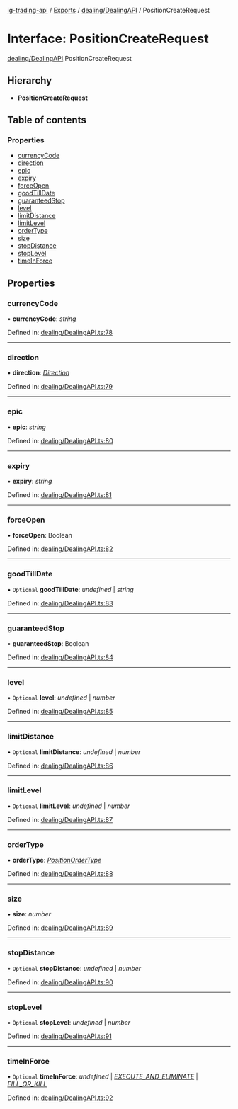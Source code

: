 [ig-trading-api](../README.md) / [Exports](../modules.md) / [dealing/DealingAPI](../modules/dealing_dealingapi.md) / PositionCreateRequest

# Interface: PositionCreateRequest

[dealing/DealingAPI](../modules/dealing_dealingapi.md).PositionCreateRequest

## Hierarchy

- **PositionCreateRequest**

## Table of contents

### Properties

- [currencyCode](dealing_dealingapi.positioncreaterequest.md#currencycode)
- [direction](dealing_dealingapi.positioncreaterequest.md#direction)
- [epic](dealing_dealingapi.positioncreaterequest.md#epic)
- [expiry](dealing_dealingapi.positioncreaterequest.md#expiry)
- [forceOpen](dealing_dealingapi.positioncreaterequest.md#forceopen)
- [goodTillDate](dealing_dealingapi.positioncreaterequest.md#goodtilldate)
- [guaranteedStop](dealing_dealingapi.positioncreaterequest.md#guaranteedstop)
- [level](dealing_dealingapi.positioncreaterequest.md#level)
- [limitDistance](dealing_dealingapi.positioncreaterequest.md#limitdistance)
- [limitLevel](dealing_dealingapi.positioncreaterequest.md#limitlevel)
- [orderType](dealing_dealingapi.positioncreaterequest.md#ordertype)
- [size](dealing_dealingapi.positioncreaterequest.md#size)
- [stopDistance](dealing_dealingapi.positioncreaterequest.md#stopdistance)
- [stopLevel](dealing_dealingapi.positioncreaterequest.md#stoplevel)
- [timeInForce](dealing_dealingapi.positioncreaterequest.md#timeinforce)

## Properties

### currencyCode

• **currencyCode**: _string_

Defined in: [dealing/DealingAPI.ts:78](https://github.com/bennycode/ig-trading-api/blob/b3c6a4e/src/dealing/DealingAPI.ts#L78)

---

### direction

• **direction**: [_Direction_](../enums/dealing_dealingapi.direction.md)

Defined in: [dealing/DealingAPI.ts:79](https://github.com/bennycode/ig-trading-api/blob/b3c6a4e/src/dealing/DealingAPI.ts#L79)

---

### epic

• **epic**: _string_

Defined in: [dealing/DealingAPI.ts:80](https://github.com/bennycode/ig-trading-api/blob/b3c6a4e/src/dealing/DealingAPI.ts#L80)

---

### expiry

• **expiry**: _string_

Defined in: [dealing/DealingAPI.ts:81](https://github.com/bennycode/ig-trading-api/blob/b3c6a4e/src/dealing/DealingAPI.ts#L81)

---

### forceOpen

• **forceOpen**: Boolean

Defined in: [dealing/DealingAPI.ts:82](https://github.com/bennycode/ig-trading-api/blob/b3c6a4e/src/dealing/DealingAPI.ts#L82)

---

### goodTillDate

• `Optional` **goodTillDate**: _undefined_ | _string_

Defined in: [dealing/DealingAPI.ts:83](https://github.com/bennycode/ig-trading-api/blob/b3c6a4e/src/dealing/DealingAPI.ts#L83)

---

### guaranteedStop

• **guaranteedStop**: Boolean

Defined in: [dealing/DealingAPI.ts:84](https://github.com/bennycode/ig-trading-api/blob/b3c6a4e/src/dealing/DealingAPI.ts#L84)

---

### level

• `Optional` **level**: _undefined_ | _number_

Defined in: [dealing/DealingAPI.ts:85](https://github.com/bennycode/ig-trading-api/blob/b3c6a4e/src/dealing/DealingAPI.ts#L85)

---

### limitDistance

• `Optional` **limitDistance**: _undefined_ | _number_

Defined in: [dealing/DealingAPI.ts:86](https://github.com/bennycode/ig-trading-api/blob/b3c6a4e/src/dealing/DealingAPI.ts#L86)

---

### limitLevel

• `Optional` **limitLevel**: _undefined_ | _number_

Defined in: [dealing/DealingAPI.ts:87](https://github.com/bennycode/ig-trading-api/blob/b3c6a4e/src/dealing/DealingAPI.ts#L87)

---

### orderType

• **orderType**: [_PositionOrderType_](../enums/dealing_dealingapi.positionordertype.md)

Defined in: [dealing/DealingAPI.ts:88](https://github.com/bennycode/ig-trading-api/blob/b3c6a4e/src/dealing/DealingAPI.ts#L88)

---

### size

• **size**: _number_

Defined in: [dealing/DealingAPI.ts:89](https://github.com/bennycode/ig-trading-api/blob/b3c6a4e/src/dealing/DealingAPI.ts#L89)

---

### stopDistance

• `Optional` **stopDistance**: _undefined_ | _number_

Defined in: [dealing/DealingAPI.ts:90](https://github.com/bennycode/ig-trading-api/blob/b3c6a4e/src/dealing/DealingAPI.ts#L90)

---

### stopLevel

• `Optional` **stopLevel**: _undefined_ | _number_

Defined in: [dealing/DealingAPI.ts:91](https://github.com/bennycode/ig-trading-api/blob/b3c6a4e/src/dealing/DealingAPI.ts#L91)

---

### timeInForce

• `Optional` **timeInForce**: _undefined_ | [_EXECUTE_AND_ELIMINATE_](../enums/dealing_dealingapi.positiontimeinforce.md#execute_and_eliminate) | [_FILL_OR_KILL_](../enums/dealing_dealingapi.positiontimeinforce.md#fill_or_kill)

Defined in: [dealing/DealingAPI.ts:92](https://github.com/bennycode/ig-trading-api/blob/b3c6a4e/src/dealing/DealingAPI.ts#L92)
